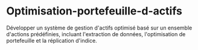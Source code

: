 # Optimisation-portefeuille-d-actifs
Développer un système de gestion d'actifs optimisé basé sur un ensemble d'actions prédéfinies,  incluant l'extraction de données, l'optimisation de portefeuille et la réplication d'indice.
